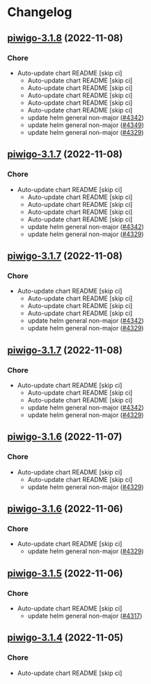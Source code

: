 # Changelog



## [piwigo-3.1.8](https://github.com/truecharts/charts/compare/piwigo-3.1.5...piwigo-3.1.8) (2022-11-08)

### Chore

- Auto-update chart README [skip ci]
  - Auto-update chart README [skip ci]
  - Auto-update chart README [skip ci]
  - Auto-update chart README [skip ci]
  - Auto-update chart README [skip ci]
  - Auto-update chart README [skip ci]
  - update helm general non-major ([#4342](https://github.com/truecharts/charts/issues/4342))
  - update helm general non-major ([#4349](https://github.com/truecharts/charts/issues/4349))
  - update helm general non-major ([#4329](https://github.com/truecharts/charts/issues/4329))




## [piwigo-3.1.7](https://github.com/truecharts/charts/compare/piwigo-3.1.5...piwigo-3.1.7) (2022-11-08)

### Chore

- Auto-update chart README [skip ci]
  - Auto-update chart README [skip ci]
  - Auto-update chart README [skip ci]
  - Auto-update chart README [skip ci]
  - Auto-update chart README [skip ci]
  - update helm general non-major ([#4342](https://github.com/truecharts/charts/issues/4342))
  - update helm general non-major ([#4329](https://github.com/truecharts/charts/issues/4329))




## [piwigo-3.1.7](https://github.com/truecharts/charts/compare/piwigo-3.1.5...piwigo-3.1.7) (2022-11-08)

### Chore

- Auto-update chart README [skip ci]
  - Auto-update chart README [skip ci]
  - Auto-update chart README [skip ci]
  - Auto-update chart README [skip ci]
  - update helm general non-major ([#4342](https://github.com/truecharts/charts/issues/4342))
  - update helm general non-major ([#4329](https://github.com/truecharts/charts/issues/4329))




## [piwigo-3.1.7](https://github.com/truecharts/charts/compare/piwigo-3.1.5...piwigo-3.1.7) (2022-11-08)

### Chore

- Auto-update chart README [skip ci]
  - Auto-update chart README [skip ci]
  - Auto-update chart README [skip ci]
  - update helm general non-major ([#4342](https://github.com/truecharts/charts/issues/4342))
  - update helm general non-major ([#4329](https://github.com/truecharts/charts/issues/4329))




## [piwigo-3.1.6](https://github.com/truecharts/charts/compare/piwigo-3.1.5...piwigo-3.1.6) (2022-11-07)

### Chore

- Auto-update chart README [skip ci]
  - Auto-update chart README [skip ci]
  - update helm general non-major ([#4329](https://github.com/truecharts/charts/issues/4329))




## [piwigo-3.1.6](https://github.com/truecharts/charts/compare/piwigo-3.1.5...piwigo-3.1.6) (2022-11-06)

### Chore

- Auto-update chart README [skip ci]
  - update helm general non-major ([#4329](https://github.com/truecharts/charts/issues/4329))




## [piwigo-3.1.5](https://github.com/truecharts/charts/compare/piwigo-3.1.4...piwigo-3.1.5) (2022-11-06)

### Chore

- Auto-update chart README [skip ci]
  - update helm general non-major ([#4317](https://github.com/truecharts/charts/issues/4317))




## [piwigo-3.1.4](https://github.com/truecharts/charts/compare/piwigo-3.1.3...piwigo-3.1.4) (2022-11-05)

### Chore

- Auto-update chart README [skip ci]

